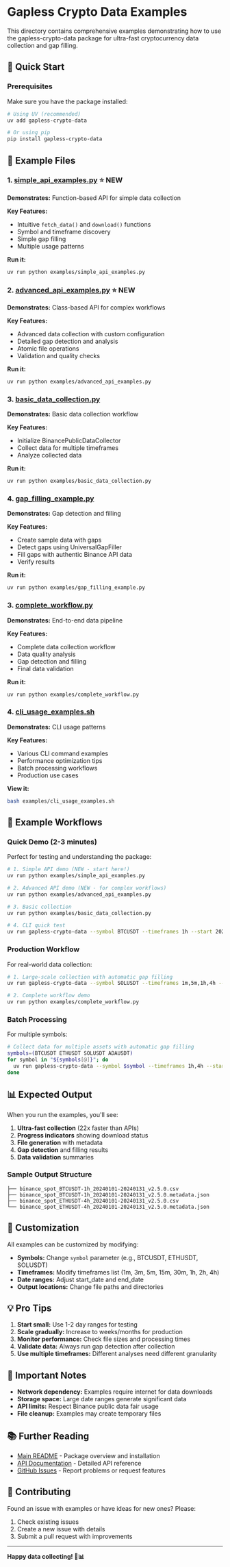 # Gapless Crypto Data Examples

This directory contains comprehensive examples demonstrating how to use the gapless-crypto-data package for ultra-fast cryptocurrency data collection and gap filling.

## 🚀 Quick Start

### Prerequisites

Make sure you have the package installed:

```bash
# Using UV (recommended)
uv add gapless-crypto-data

# Or using pip
pip install gapless-crypto-data
```

## 📁 Example Files

### 1. [simple_api_examples.py](simple_api_examples.py) ⭐ **NEW**
**Demonstrates:** Function-based API for simple data collection

**Key Features:**
- Intuitive `fetch_data()` and `download()` functions
- Symbol and timeframe discovery
- Simple gap filling
- Multiple usage patterns

**Run it:**
```bash
uv run python examples/simple_api_examples.py
```

### 2. [advanced_api_examples.py](advanced_api_examples.py) ⭐ **NEW**
**Demonstrates:** Class-based API for complex workflows

**Key Features:**
- Advanced data collection with custom configuration
- Detailed gap detection and analysis
- Atomic file operations
- Validation and quality checks

**Run it:**
```bash
uv run python examples/advanced_api_examples.py
```

### 3. [basic_data_collection.py](basic_data_collection.py)
**Demonstrates:** Basic data collection workflow

**Key Features:**
- Initialize BinancePublicDataCollector
- Collect data for multiple timeframes
- Analyze collected data

**Run it:**
```bash
uv run python examples/basic_data_collection.py
```

### 4. [gap_filling_example.py](gap_filling_example.py)
**Demonstrates:** Gap detection and filling

**Key Features:**
- Create sample data with gaps
- Detect gaps using UniversalGapFiller
- Fill gaps with authentic Binance API data
- Verify results

**Run it:**
```bash
uv run python examples/gap_filling_example.py
```

### 3. [complete_workflow.py](complete_workflow.py)
**Demonstrates:** End-to-end data pipeline

**Key Features:**
- Complete data collection workflow
- Data quality analysis
- Gap detection and filling
- Final data validation

**Run it:**
```bash
uv run python examples/complete_workflow.py
```

### 4. [cli_usage_examples.sh](cli_usage_examples.sh)
**Demonstrates:** CLI usage patterns

**Key Features:**
- Various CLI command examples
- Performance optimization tips
- Batch processing workflows
- Production use cases

**View it:**
```bash
bash examples/cli_usage_examples.sh
```

## 🎯 Example Workflows

### Quick Demo (2-3 minutes)
Perfect for testing and understanding the package:

```bash
# 1. Simple API demo (NEW - start here!)
uv run python examples/simple_api_examples.py

# 2. Advanced API demo (NEW - for complex workflows)
uv run python examples/advanced_api_examples.py

# 3. Basic collection
uv run python examples/basic_data_collection.py

# 4. CLI quick test
uv run gapless-crypto-data --symbol BTCUSDT --timeframes 1h --start 2024-01-01 --end 2024-01-02
```

### Production Workflow
For real-world data collection:

```bash
# 1. Large-scale collection with automatic gap filling
uv run gapless-crypto-data --symbol SOLUSDT --timeframes 1m,5m,1h,4h --start 2023-01-01 --end 2023-12-31

# 2. Complete workflow demo
uv run python examples/complete_workflow.py
```

### Batch Processing
For multiple symbols:

```bash
# Collect data for multiple assets with automatic gap filling
symbols=(BTCUSDT ETHUSDT SOLUSDT ADAUSDT)
for symbol in "${symbols[@]}"; do
  uv run gapless-crypto-data --symbol $symbol --timeframes 1h,4h --start 2024-01-01 --end 2024-01-31
done
```

## 📊 Expected Output

When you run the examples, you'll see:

1. **Ultra-fast collection** (22x faster than APIs)
2. **Progress indicators** showing download status
3. **File generation** with metadata
4. **Gap detection** and filling results
5. **Data validation** summaries

### Sample Output Structure
```
├── binance_spot_BTCUSDT-1h_20240101-20240131_v2.5.0.csv
├── binance_spot_BTCUSDT-1h_20240101-20240131_v2.5.0.metadata.json
├── binance_spot_ETHUSDT-4h_20240101-20240131_v2.5.0.csv
└── binance_spot_ETHUSDT-4h_20240101-20240131_v2.5.0.metadata.json
```

## 🔧 Customization

All examples can be customized by modifying:

- **Symbols:** Change `symbol` parameter (e.g., BTCUSDT, ETHUSDT, SOLUSDT)
- **Timeframes:** Modify timeframes list (1m, 3m, 5m, 15m, 30m, 1h, 2h, 4h)
- **Date ranges:** Adjust start_date and end_date
- **Output locations:** Change file paths and directories

## 💡 Pro Tips

1. **Start small:** Use 1-2 day ranges for testing
2. **Scale gradually:** Increase to weeks/months for production
3. **Monitor performance:** Check file sizes and processing times
4. **Validate data:** Always run gap detection after collection
5. **Use multiple timeframes:** Different analyses need different granularity

## 🚨 Important Notes

- **Network dependency:** Examples require internet for data downloads
- **Storage space:** Large date ranges generate significant data
- **API limits:** Respect Binance public data fair usage
- **File cleanup:** Examples may create temporary files

## 📚 Further Reading

- [Main README](../README.md) - Package overview and installation
- [API Documentation](../docs/) - Detailed API reference
- [GitHub Issues](https://github.com/Eon-Labs/gapless-crypto-data/issues) - Report problems or request features

## 🤝 Contributing

Found an issue with examples or have ideas for new ones? Please:

1. Check existing issues
2. Create a new issue with details
3. Submit a pull request with improvements

---

**Happy data collecting! 🚀📊**